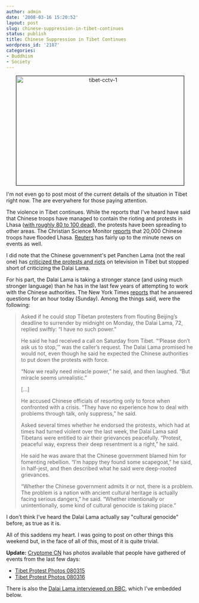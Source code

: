```yaml
---
author: admin
date: '2008-03-16 15:20:52'
layout: post
slug: chinese-suppression-in-tibet-continues
status: publish
title: Chinese Suppression in Tibet Continues
wordpress_id: '2187'
categories:
- Buddhism
- Society
---
```

<p align="center"><a href="http://www.flickr.com/photos/albill/2334726369/" title="tibet-cctv-1 by albill, on Flickr"><img border="1" src="http://farm4.static.flickr.com/3015/2334726369_d2fe124b46_o.jpg" width="450" height="293" alt="tibet-cctv-1" /></a></p>
I'm not even go to post most of the current details of the situation in Tibet right now. The are everywhere for those paying attention. 

The violence in Tibet continues. While the reports that I've heard have said that Chinese troops have managed to contain the rioting and protests in Lhasa (<a href="http://www.reuters.com/article/newsOne/idUSL1548087020080316">with roughly 80 to 100 dead</a>), the protests have been spreading to other areas. The Christian Science Monitor <a href="http://www.csmonitor.com/2008/0317/p10s01-wosc.html">reports</a> that 20,000 Chinese troops have flooded Lhasa.  <a href="http://www.reuters.com/article/newsOne/idUSSP10739920080316?sp=true">Reuters</a> has fairly up to the minute news on events as well.

I did note that the Chinese government's pet Panchen Lama (not the real one) has <a href="http://www.reuters.com/article/newsOne/idUSPEK27258120080316?sp=true">criticized the protests and riots</a> on television in Tibet but stopped short of criticizing the Dalai Lama.

For his part, the Dalai Lama is taking a stronger stance (and using much stronger language) than he has in the last few years of attempting to work with the Chinese authorities. The New York Times <a href="http://www.nytimes.com/2008/03/16/world/asia/16cnd-tibet.html?_r=1&ref=world&oref=slogin">reports</a>  that he answered questions for an hour today (Sunday).  Among the things said, were the following:
<blockquote>Asked if he could stop Tibetan protesters from flouting Beijing’s deadline to surrender by midnight on Monday, the Dalai Lama, 72, replied swiftly: “I have no such power.”

He said he had received a call on Saturday from Tibet. “‘Please don’t ask us to stop,’” was the caller’s request. The Dalai Lama promised he would not, even though he said he expected the Chinese authorities to put down the protests with force.

“Now we really need miracle power,” he said, and then laughed. “But miracle seems unrealistic.”

[...]

He accused Chinese officials of resorting only to force when confronted with a crisis. “They have no experience how to deal with problems through talk, only suppress,” he said.

Asked several times whether he endorsed the protests, which had at times had turned violent over the last week, the Dalai Lama said Tibetans were entitled to air their grievances peacefully. “Protest, peaceful way, express their deep resentment is a right,” he said.

He said he was aware that the Chinese government blamed him for fomenting rebellion. “I’m happy they found some scapegoat,” he said, in half-jest, and then described what he said were deep-rooted grievances.

“Whether the Chinese government admits it or not, there is a problem. The problem is a nation with ancient cultural heritage is actually facing serious dangers,” he said. “Whether intentionally or unintentionally, some kind of cultural genocide is taking place.”</blockquote>
I don't think I've heard the Dalai Lama actually say "cultural genocide" before, as true as it is.

All of this saddens my heart. I was going to post on other things this weekend but, in the face of all of this, most of it is quite trivial.

<strong>Update:</strong> <a href="http://cryptome.cn/">Cryptome CN</a> has photos available that people have gathered of events from the last few days:
<ul><li><a href="http://cryptome.cn/tibet080315/tibet080315.htm">Tibet Protest Photos 080315</a></li><li><a href="http://cryptome.cn/tibet080316/tibet080316.htm">Tibet Protest Photos 080316</a></li></ul>
There is also the <a href="http://www.youtube.com/watch?v=ObCigAg-Tjk">Dalai Lama interviewed on BBC</a>, which I've embedded below.
<p align="center"><lj-embed><object width="425" height="355"><param name="movie" value="http://www.youtube.com/v/ObCigAg-Tjk&hl=en"></param><param name="wmode" value="transparent"></param><embed src="http://www.youtube.com/v/ObCigAg-Tjk&hl=en" type="application/x-shockwave-flash" wmode="transparent" width="425" height="355"></embed></object></lj-embed></p>
